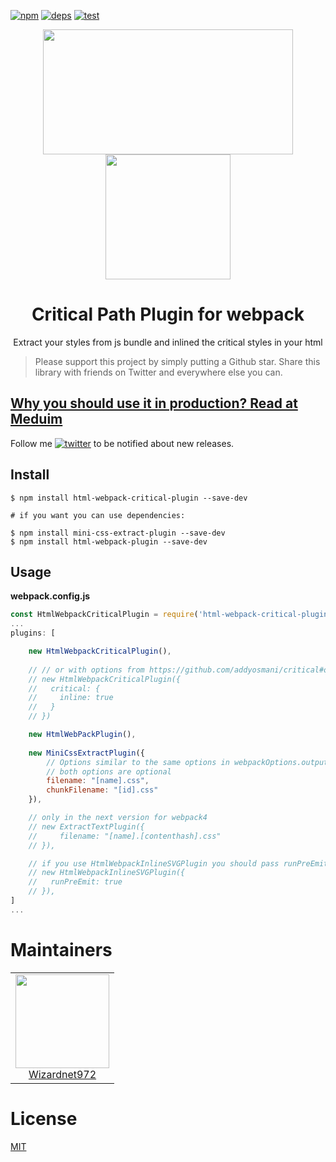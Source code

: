 [![npm][npm]][npm-url]
[![deps][deps]][deps-url]
[![test][test]][test-url]

<div align="center">
  <img width="400" height="200" src="https://i.imgur.com/lAzmBD2.png">
  <a href="https://webpack.js.org/">
    <img width="200" height="200" vspace="" hspace="25" src="https://cdn.rawgit.com/webpack/media/e7485eb2/logo/icon-square-big.svg">
  </a>
  <h1>Critical Path Plugin for webpack</h1>
  <p>Extract your styles from js bundle and inlined the critical styles in your html</p>
</div>

> Please support this project by simply putting a Github star. Share this library with friends on Twitter and everywhere else you can.


## [Why you should use it in production? Read at Meduim](https://medium.com/@wizardnet972/https-medium-com-wizardnet972-make-your-page-rendering-faster-e14a95747c7a)

Follow me [![twitter](https://img.shields.io/twitter/follow/wizardnet972.svg?style=social&label=%20wizardnet972)](https://twitter.com/wizardnet972) to be notified about new releases.

## Install

```
$ npm install html-webpack-critical-plugin --save-dev

# if you want you can use dependencies:

$ npm install mini-css-extract-plugin --save-dev
$ npm install html-webpack-plugin --save-dev
```

## Usage

**webpack.config.js**

```js
const HtmlWebpackCriticalPlugin = require('html-webpack-critical-plugin');
...
plugins: [

    new HtmlWebpackCriticalPlugin(),
 
    // // or with options from https://github.com/addyosmani/critical#options
    // new HtmlWebpackCriticalPlugin({
    //   critical: {
    //     inline: true
    //   }
    // })

    new HtmlWebPackPlugin(),
    
    new MiniCssExtractPlugin({
        // Options similar to the same options in webpackOptions.output
        // both options are optional
        filename: "[name].css",
        chunkFilename: "[id].css"
    }),

    // only in the next version for webpack4
    // new ExtractTextPlugin({
    //     filename: "[name].[contenthash].css"
    // }),

    // if you use HtmlWebpackInlineSVGPlugin you should pass runPreEmit.  
    // new HtmlWebpackInlineSVGPlugin({
    //   runPreEmit: true
    // }),
]
...
```

# Maintainers

<table>
  <tbody>
    <tr>
      <td align="center">
        <a href="https://github.com/wizardnet972">
          <img width="150" height="150" src="https://github.com/wizardnet972.png?size=150">
          </br>
          Wizardnet972
        </a>
      </td>
    </tr>
  <tbody>
</table>

# License
 [MIT](/LICENSE)
 
[npm]: https://img.shields.io/npm/v/html-webpack-critical-plugin.svg
[npm-url]: https://npmjs.com/package/html-webpack-critical-plugin

[deps]: https://david-dm.org/wizardnet972/html-webpack-critical-plugin.svg
[deps-url]: https://david-dm.org/wizardnet972/html-webpack-critical-plugin

[test]: http://img.shields.io/travis/wizardnet972/html-webpack-critical-plugin.svg
[test-url]: 
https://travis-ci.org/wizardnet972/html-webpack-critical-plugin

